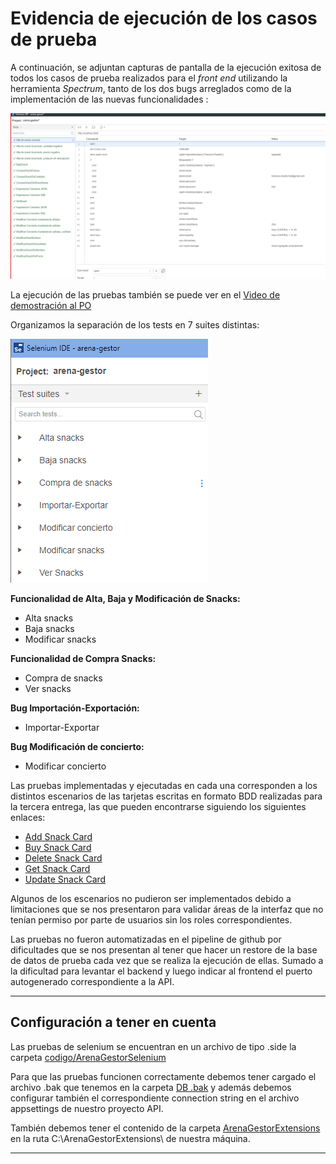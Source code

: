 # Evidencia de ejecución de los casos de prueba

A continuación, se adjuntan capturas de pantalla de la ejecución exitosa de todos los casos de prueba realizados para el _front end_ utilizando la herramienta _Spectrum_, tanto de los dos bugs arreglados como de la implementación de las nuevas funcionalidades :

![Ejecución exitosa de los casos de prueba](../assets/tests.PNG)

La ejecución de las pruebas también se puede ver en el [Video de demostración al PO](https://fi365-my.sharepoint.com/:v:/g/personal/ha196991_fi365_ort_edu_uy/EQ6cg1oJ9ZNAk_tiBLbFzNkBc_wufT0Ex-IOVVUGKnIAiQ?email=DS223427%40fi365.ort.edu.uy)

Organizamos la separación de los tests en 7 suites distintas:

![Distintas tests suites](../assets/testsSuites.png)

**Funcionalidad de Alta, Baja y Modificación de Snacks:**

- Alta snacks
- Baja snacks
- Modificar snacks

**Funcionalidad de Compra Snacks:**

- Compra de snacks
- Ver snacks

**Bug Importación-Exportación:**

- Importar-Exportar

**Bug Modificación de concierto:**

- Modificar concierto

Las pruebas implementadas y ejecutadas en cada una corresponden a los distintos escenarios de las tarjetas escritas en formato BDD realizadas para la tercera entrega, las que pueden encontrarse siguiendo los siguientes enlaces:

- [Add Snack Card](../../Entrega%203/Cards%20BDD/Add%20Snack%20Card.md)
- [Buy Snack Card](../../Entrega%203/Cards%20BDD/Buy%20Snack%20Card.md)
- [Delete Snack Card](../../Entrega%203/Cards%20BDD/Delete%20Snack%20Card.md)
- [Get Snack Card](../../Entrega%203/Cards%20BDD/Get%20Snack%20Card.md)
- [Update Snack Card](../../Entrega%203/Cards%20BDD/Update%20Snack%20Card.md)

Algunos de los escenarios no pudieron ser implementados debido a limitaciones que se nos presentaron para validar áreas de la interfaz que no tenían permiso por parte de usuarios sin los roles correspondientes.

Las pruebas no fueron automatizadas en el pipeline de github por dificultades que se nos presentan al tener que hacer un restore de la base de datos de prueba cada vez que se realiza la ejecución de ellas. Sumado a la dificultad para levantar el backend y luego indicar al frontend el puerto autogenerado correspondiente a la API.

---

## Configuración a tener en cuenta

Las pruebas de selenium se encuentran en un archivo de tipo .side la carpeta [codigo/ArenaGestorSelenium](../../../codigo/ArenaGestorSelenium/)

Para que las pruebas funcionen correctamente debemos tener cargado el archivo .bak que tenemos en la carpeta [DB .bak](../DB%20.bak) y además debemos configurar también el correspondiente connection string en el archivo appsettings de nuestro proyecto API.

También debemos tener el contenido de la carpeta [ArenaGestorExtensions](../ArenaGestorExtensions) en la ruta C:\ArenaGestorExtensions\ de nuestra máquina.

---
